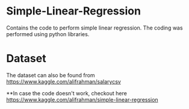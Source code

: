 # Simple-Linear-Regression
Contains the code to perform simple linear regression. The coding was performed using python libraries.

# Dataset
The dataset can also be found from https://www.kaggle.com/alifrahman/salarycsv


**In case the code doesn't work, checkout here https://www.kaggle.com/alifrahman/simple-linear-regression
